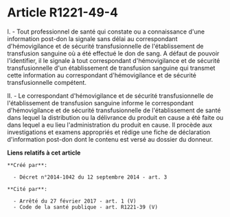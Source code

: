 # Article R1221-49-4

I. - Tout professionnel de santé qui constate ou a connaissance d'une information post-don la signale sans délai au
correspondant d'hémovigilance et de sécurité transfusionnelle de l'établissement de transfusion sanguine où a été effectué le
don de sang. A défaut de pouvoir l'identifier, il le signale à tout correspondant d'hémovigilance et de sécurité
transfusionnelle d'un établissement de transfusion sanguine qui transmet cette information au correspondant d'hémovigilance
et de sécurité transfusionnelle compétent.

II. - Le correspondant d'hémovigilance et de sécurité transfusionnelle de l'établissement de transfusion sanguine informe le
correspondant d'hémovigilance et de sécurité transfusionnelle de l'établissement de santé dans lequel la distribution ou la
délivrance du produit en cause a été faite ou dans lequel a eu lieu l'administration du produit en cause. Il procède aux
investigations et examens appropriés et rédige une fiche de déclaration d'information post-don dont le contenu est versé au
dossier du donneur.

**Liens relatifs à cet article**

	**Créé par**:

	  - Décret n°2014-1042 du 12 septembre 2014 - art. 3

	**Cité par**:

	  - Arrêté du 27 février 2017 - art. 1 (V)
	  - Code de la santé publique - art. R1221-39 (V)
